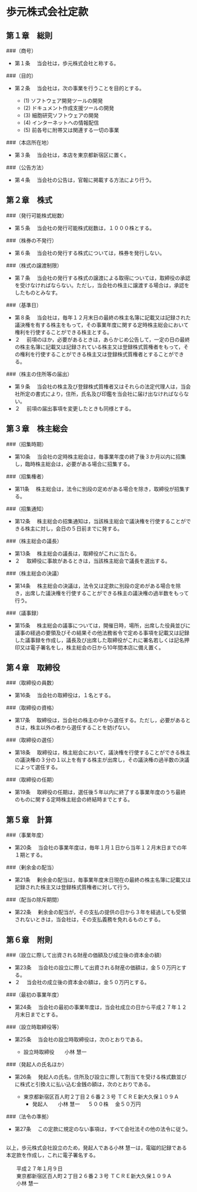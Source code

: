 歩元株式会社定款
==============

## 第１章　総則
###（商号）
- 第１条	　当会社は，歩元株式会社と称する。

###（目的）
- 第２条	　当会社は，次の事業を行うことを目的とする。

	- (1) ソフトウェア開発ツールの開発
	- (2) ドキュメント作成支援ツールの開発
	- (3) 細胞研究ソフトウェアの開発
	- (4) インターネットへの情報配信
	- (5) 前各号に附帯又は関連する一切の事業

###（本店所在地）
- 第３条	　当会社は，本店を東京都新宿区に置く。

###（公告方法）
- 第４条	　当会社の公告は，官報に掲載する方法により行う。

## 第２章　株式
###（発行可能株式総数）
- 第５条	　当会社の発行可能株式総数は，１０００株とする。

###（株券の不発行）
- 第６条	　当会社の発行する株式については，株券を発行しない。

###（株式の譲渡制限）
- 第７条	　当会社の発行する株式の譲渡による取得については，取締役の承認を受けなければならない。ただし，当会社の株主に譲渡する場合は，承認をしたものとみなす。

###（基準日）
- 第８条	　当会社は，毎年１２月末日の最終の株主名簿に記載又は記録された議決権を有する株主をもって，その事業年度に関する定時株主総会において権利を行使することができる株主とする。
- ２	　前項のほか，必要があるときは，あらかじめ公告して，一定の日の最終の株主名簿に記載又は記録されている株主又は登録株式質権者をもって，その権利を行使することができる株主又は登録株式質権者とすることができる。

###（株主の住所等の届出）
- 第９条	　当会社の株主及び登録株式質権者又はそれらの法定代理人は，当会社所定の書式により，住所，氏名及び印鑑を当会社に届け出なければならない。
- ２	　前項の届出事項を変更したときも同様とする。

## 第３章　株主総会
###（招集時期）
- 第10条	　当会社の定時株主総会は，毎事業年度の終了後３か月以内に招集し，臨時株主総会は，必要がある場合に招集する。

###（招集権者）
- 第11条	　株主総会は，法令に別段の定めがある場合を除き，取締役が招集する。

###（招集通知）
- 第12条	　株主総会の招集通知は，当該株主総会で議決権を行使することができる株主に対し，会日の５日前までに発する。

###（株主総会の議長）
- 第13条	　株主総会の議長は，取締役がこれに当たる。
- ２	　取締役に事故があるときは，当該株主総会で議長を選出する。

###（株主総会の決議）
- 第14条	　株主総会の決議は，法令又は定款に別段の定めがある場合を除き，出席した議決権を行使することができる株主の議決権の過半数をもって行う。

###（議事録）
- 第15条	　株主総会の議事については，開催日時，場所，出席した役員並びに議事の経過の要領及びその結果その他法務省令で定める事項を記載又は記録した議事録を作成し，議長及び出席した取締役がこれに署名若しくは記名押印又は電子署名をし，株主総会の日から10年間本店に備え置く。

## 第４章　取締役
###（取締役の員数）
- 第16条	　当会社の取締役は，１名とする。

###（取締役の資格）
- 第17条	　取締役は，当会社の株主の中から選任する。ただし，必要があるときは，株主以外の者から選任することを妨げない。

###（取締役の選任）
- 第18条	　取締役は，株主総会において，議決権を行使することができる株主の議決権の３分の１以上を有する株主が出席し，その議決権の過半数の決議によって選任する。

###（取締役の任期）
- 第19条	　取締役の任期は，選任後５年以内に終了する事業年度のうち最終のものに関する定時株主総会の終結時までとする。

## 第５章　計算
###（事業年度）
- 第20条	　当会社の事業年度は，毎年１月１日から当年１２月末日までの年１期とする。

###（剰余金の配当）
- 第21条	　剰余金の配当は，毎事業年度末日現在の最終の株主名簿に記載又は記録された株主又は登録株式質権者に対して行う。

###（配当の除斥期間）
- 第22条	　剰余金の配当が，その支払の提供の日から３年を経過しても受領されないときは，当会社は，その支払義務を免れるものとする。

## 第６章　附則
###（設立に際して出資される財産の価額及び成立後の資本金の額）
- 第23条	　当会社の設立に際して出資される財産の価額は，金５０万円とする。
- ２	　当会社の成立後の資本金の額は，金５０万円とする。

###（最初の事業年度）
- 第24条	　当会社の最初の事業年度は，当会社成立の日から平成２７年１２月末日までとする。

###（設立時取締役等）
- 第25条	　当会社の設立時取締役は，次のとおりである。

	- 設立時取締役　　小林 慧一

###（発起人の氏名ほか）
- 第26条	　発起人の氏名，住所及び設立に際して割当てを受ける株式数並びに株式と引換えに払い込む金銭の額は，次のとおりである。

	- 東京都新宿区百人町２丁目２６番２３号 ＴＣＲＥ新大久保１０９Ａ
		- 発起人　　小林 慧一 　 ５００株 　金５０万円

###（法令の準拠）
- 第27条	　この定款に規定のない事項は，すべて会社法その他の法令に従う。

<br/>
以上，歩元株式会社設立のため，発起人である小林 慧一は，電磁的記録である本定款を作成し，これに電子署名する。<br/>
<br/>
　　平成２７年１月９日<br/>
　　東京都新宿区百人町２丁目２６番２３号 ＴＣＲＥ新大久保１０９Ａ<br/>
　　小林 慧一
